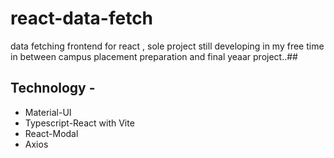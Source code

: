 # react-data-fetch
data fetching frontend for react , sole  project still developing in my free time in between campus placement preparation and final yeaar project..##
## Technology - 
- Material-UI
- Typescript-React with Vite
- React-Modal
- Axios 
